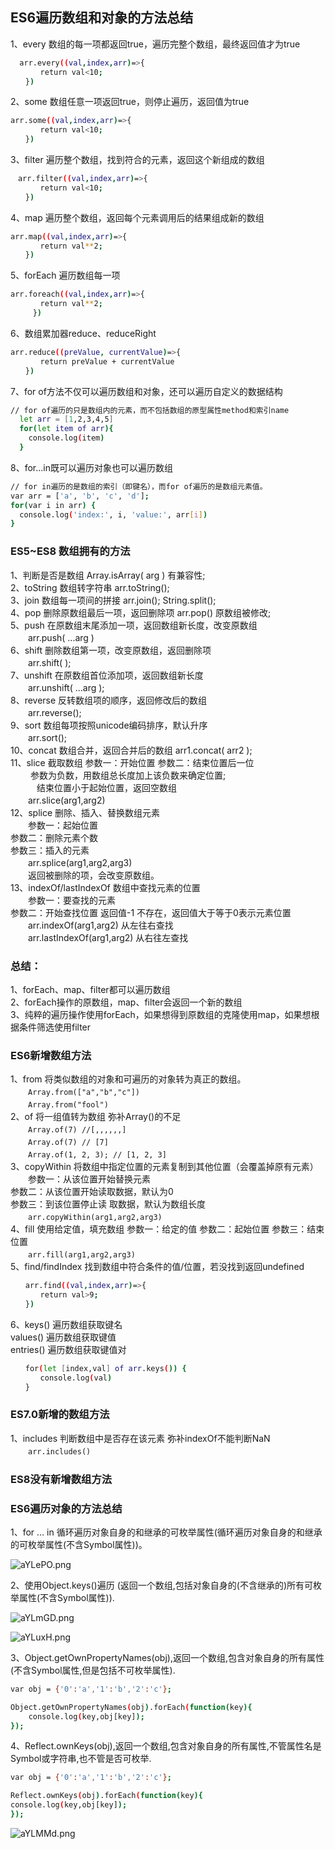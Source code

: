 ## ES6遍历数组和对象的方法总结

1、every 数组的每一项都返回true，遍历完整个数组，最终返回值才为true

```sh
  arr.every((val,index,arr)=>{
　　　　return val<10;
　　})
```
2、some 数组任意一项返回true，则停止遍历，返回值为true

```sh
arr.some((val,index,arr)=>{
　　　　return val<10;
　　})
```

3、filter 遍历整个数组，找到符合的元素，返回这个新组成的数组

```sh
　arr.filter((val,index,arr)=>{
　　　　return val<10;
　　})
```

4、map 遍历整个数组，返回每个元素调用后的结果组成新的数组

```sh
arr.map((val,index,arr)=>{
　　　　return val**2;
　　})
```

5、forEach 遍历数组每一项

```sh
arr.foreach((val,index,arr)=>{
　　　　return val**2;
　　　})
```

6、数组累加器reduce、reduceRight

```sh
arr.reduce((preValue, currentValue)=>{
　　　　return preValue + currentValue
　　})
```

7、for of方法不仅可以遍历数组和对象，还可以遍历自定义的数据结构

```sh
// for of遍历的只是数组内的元素，而不包括数组的原型属性method和索引name
  let arr = [1,2,3,4,5]
  for(let item of arr){
    console.log(item)
  }
```

8、for...in既可以遍历对象也可以遍历数组
```sh
// for in遍历的是数组的索引（即键名），而for of遍历的是数组元素值。
var arr = ['a', 'b', 'c', 'd'];
for(var i in arr) {
  console.log('index:', i, 'value:', arr[i])
}
```

### ES5~ES8 数组拥有的方法
1、判断是否是数组 Array.isArray( arg ) 有兼容性;<br/>
2、toString 数组转字符串 arr.toString();<br/>
3、join 数组每一项间的拼接 arr.join(); String.split();<br/>
4、pop 删除原数组最后一项，返回删除项 arr.pop() 原数组被修改;<br/>
5、push 在原数组末尾添加一项，返回数组新长度，改变原数组<br/>
　　arr.push( ...arg )<br/>
6、shift 删除数组第一项，改变原数组，返回删除项<br/>
　　arr.shift( );<br/>
7、unshift 在原数组首位添加项，返回数组新长度<br/>
　　arr.unshift( ...arg );<br/>
8、reverse 反转数组项的顺序，返回修改后的数组<br/>
　　arr.reverse();<br/>
9、sort 数组每项按照unicode编码排序，默认升序<br/>
　　arr.sort(); <br/>
10、concat 数组合并，返回合并后的数组   arr1.concat( arr2 );<br/>
11、slice 截取数组 参数一：开始位置 参数二：结束位置后一位 <br/>
　　    参数为负数，用数组总长度加上该负数来确定位置;<br/>
　　　结束位置小于起始位置，返回空数组<br/>
　　arr.slice(arg1,arg2)<br/>
12、splice 删除、插入、替换数组元素<br/>
　　参数一：起始位置<br/>
   参数二：删除元素个数<br/> 
   参数三：插入的元素<br/>
　　arr.splice(arg1,arg2,arg3)<br/>
　　返回被删除的项，会改变原数组。<br/>
13、indexOf/lastIndexOf 数组中查找元素的位置<br/>
　　参数一：要查找的元素 <br/>
   参数二：开始查找位置 返回值-1 不存在，返回值大于等于0表示元素位置<br/>
　　arr.indexOf(arg1,arg2) 从左往右查找<br/>
　　arr.lastIndexOf(arg1,arg2) 从右往左查找<br/>

### 总结：

1、forEach、map、filter都可以遍历数组<br/>
2、forEach操作的原数组，map、filter会返回一个新的数组<br/>
3、纯粹的遍历操作使用forEach，如果想得到原数组的克隆使用map，如果想根据条件筛选使用filter<br/>

### ES6新增数组方法

1、from 将类似数组的对象和可遍历的对象转为真正的数组。<br/>
　　`Array.from(["a","b","c"])`<br/>
　　`Array.from("fool")`<br/>
2、of 将一组值转为数组 弥补Array()的不足<br/>
　　`Array.of(7) //[,,,,,,]`<br/>
　　`Array.of(7) // [7]`<br/>
　　`Array.of(1, 2, 3); // [1, 2, 3]`<br/>
3、copyWithin 将数组中指定位置的元素复制到其他位置（会覆盖掉原有元素）<br/>
　　参数一：从该位置开始替换元素 <br/>
   参数二：从该位置开始读取数据，默认为0 <br/>
   参数三：到该位置停止读 取数据，默认为数组长度<br/>
　　`arr.copyWithin(arg1,arg2,arg3)`<br/>
4、fill 使用给定值，填充数组 参数一：给定的值 参数二：起始位置 参数三：结束位置<br/>
　　`arr.fill(arg1,arg2,arg3)`<br/>
5、find/findIndex 找到数组中符合条件的值/位置，若没找到返回undefined<br/>
```sh
　　arr.find((val,index,arr)=>{
　　　　return val>9;
　　})
```
6、keys() 遍历数组获取键名<br/>
   values() 遍历数组获取键值<br/>
   entries() 遍历数组获取键值对<br/>
  ```sh
　　for(let [index,val] of arr.keys()) {
　　　　console.log(val)
　　}
  ```
### ES7.0新增的数组方法

1、includes 判断数组中是否存在该元素 弥补indexOf不能判断NaN<br/>
　　`arr.includes()`

### ES8没有新增数组方法

### ES6遍历对象的方法总结

1、for … in 循环遍历对象自身的和继承的可枚举属性(循环遍历对象自身的和继承的可枚举属性(不含Symbol属性))。

![aYLePO.png](https://s1.ax1x.com/2020/08/02/aYLePO.png)

2、使用Object.keys()遍历 (返回一个数组,包括对象自身的(不含继承的)所有可枚举属性(不含Symbol属性)).

![aYLmGD.png](https://s1.ax1x.com/2020/08/02/aYLmGD.png)

![aYLuxH.png](https://s1.ax1x.com/2020/08/02/aYLuxH.png)

3、Object.getOwnPropertyNames(obj),返回一个数组,包含对象自身的所有属性(不含Symbol属性,但是包括不可枚举属性).

```sh
var obj = {'0':'a','1':'b','2':'c'};

Object.getOwnPropertyNames(obj).forEach(function(key){
    console.log(key,obj[key]);
});
```

4、Reflect.ownKeys(obj),返回一个数组,包含对象自身的所有属性,不管属性名是Symbol或字符串,也不管是否可枚举.

```sh
var obj = {'0':'a','1':'b','2':'c'};

Reflect.ownKeys(obj).forEach(function(key){
console.log(key,obj[key]);
});
```

![aYLMMd.png](https://s1.ax1x.com/2020/08/02/aYLMMd.png)
